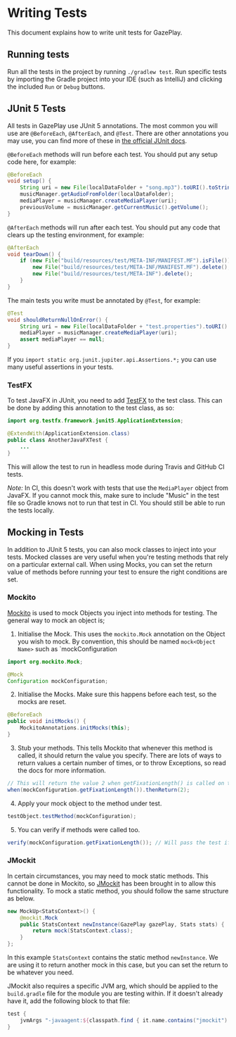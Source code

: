 # Writing Tests

This document explains how to write unit tests for GazePlay.

## Running tests

Run all the tests in the project by running `./gradlew test`.
Run specific tests by importing the Gradle project into your IDE (such as IntelliJ) and clicking the included `Run` or
`Debug` buttons. 

## JUnit 5 Tests

All tests in GazePlay use JUnit 5 annotations. The most common you will use are `@BeforeEach`, `@AfterEach`, and `@Test`.
There are other annotations you may use, you can find more of these in [the official JUnit docs](https://junit.org/junit5/docs/current/user-guide/#writing-tests-annotations).

`@BeforeEach` methods will run before each test. You should put any setup code here, for example:
```java
@BeforeEach
void setup() {
    String uri = new File(localDataFolder + "song.mp3").toURI().toString();
    musicManager.getAudioFromFolder(localDataFolder);
    mediaPlayer = musicManager.createMediaPlayer(uri);
    previousVolume = musicManager.getCurrentMusic().getVolume();
}
```

`@AfterEach` methods will run after each test. You should put any code that clears up the testing environment, for example:
```java
@AfterEach
void tearDown() {
    if (new File("build/resources/test/META-INF/MANIFEST.MF").isFile()) {
        new File("build/resources/test/META-INF/MANIFEST.MF").delete();
        new File("build/resources/test/META-INF").delete();
    }
}
```

The main tests you write must be annotated by `@Test`, for example:
```java
@Test
void shouldReturnNullOnError() {
    String uri = new File(localDataFolder + "test.properties").toURI().toString();
    mediaPlayer = musicManager.createMediaPlayer(uri);
    assert mediaPlayer == null;
}
```

If you `import static org.junit.jupiter.api.Assertions.*;` you can use many useful assertions in your tests.

### TestFX

To test JavaFX in JUnit, you need to add [TestFX](https://github.com/TestFX/TestFX/wiki) to the test class. 
This can be done by adding this annotation to the test class, as so:
```java
import org.testfx.framework.junit5.ApplicationExtension;

@ExtendWith(ApplicationExtension.class)
public class AnotherJavaFXTest {
    ...
}
```

This will allow the test to run in headless mode during Travis and GitHub CI tests. 

_Note:_ In CI, this doesn't work with tests that use the `MediaPlayer` object from JavaFX. If you cannot mock this, make sure 
to include "Music" in the test file so Gradle knows not to run that test in CI. You should still be able to run the tests
locally.

## Mocking in Tests

In addition to JUnit 5 tests, you can also mock classes to inject into your tests. Mocked classes are very useful when 
you're testing methods that rely on a particular external call. When using Mocks, you can set the return value of methods
before running your test to ensure the right conditions are set.

### Mockito

[Mockito](site.mockito.org) is used to mock Objects you inject into methods for testing. The general way to mock an object is;
1. Initialise the Mock. This uses the `mockito.Mock` annotation on the Object you wish to mock. By convention, this should
be named `mock<Object Name>` such as `mockConfiguration
```java
import org.mockito.Mock;

@Mock
Configuration mockConfiguration;
```
2. Initialise the Mocks. Make sure this happens before each test, so the mocks are reset.
```java
@BeforeEach
public void initMocks() {
    MockitoAnnotations.initMocks(this);
}
```
3. Stub your methods. This tells Mockito that whenever this method is called, it should return the value you specify. 
There are lots of ways to return values a certain number of times, or to throw Exceptions, so read the docs for more 
information.
```java
// This will return the value 2 when getFixationLength() is called on this mock object.
when(mockConfiguration.getFixationLength()).thenReturn(2);
```
4. Apply your mock object to the method under test.
```java
testObject.testMethod(mockConfiguration);
```
5. You can verify if methods were called too.
```java
verify(mockConfiguration.getFixationLength()); // Will pass the test if the method is called.
```

### JMockit

In certain circumstances, you may need to mock static methods. This cannot be done in Mockito, so [JMockit](https://jmockit.github.io/) 
has been brought in to allow this functionality. To mock a static method, you should follow the same structure as below.
```java
new MockUp<StatsContext>() {
    @mockit.Mock
    public StatsContext newInstance(GazePlay gazePlay, Stats stats) {
        return mock(StatsContext.class);
    }
};
```
In this example `StatsContext` contains the static method `newInstance`. We are using it to return another mock in this
case, but you can set the return to be whatever you need.

JMockit also requires a specific JVM arg, which should be applied to the `build.gradle` file for the module you are 
testing within. If it doesn't already have it, add the following block to that file:
```groovy
test {
    jvmArgs "-javaagent:${classpath.find { it.name.contains("jmockit") }.absolutePath}"
}
```

